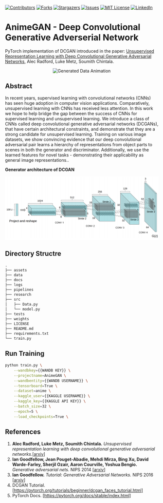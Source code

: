 [![Contributors][contributors-shield]][contributors-url]
[![Forks][forks-shield]][forks-url]
[![Stargazers][stars-shield]][stars-url]
[![Issues][issues-shield]][issues-url]
[![MIT License][license-shield]][license-url]
[![LinkedIn][linkedin-shield]][linkedin-url]

# AnimeGAN - Deep Convolutional Generative Adverserial Network

PyTorch implementation of DCGAN introduced in the paper: [Unsupervised Representation Learning with Deep Convolutional 
Generative Adversarial Networks](https://arxiv.org/abs/1511.06434), Alec Radford, Luke Metz, Soumith Chintala.

<p align="center">
<img src="assets/outgif.gif" title="Generated Data Animation" alt="Generated Data Animation">
</p>

## Abstract

In recent years, supervised learning with convolutional networks (CNNs) has
seen huge adoption in computer vision applications. Comparatively, unsupervised
learning with CNNs has received less attention. In this work we hope to help
bridge the gap between the success of CNNs for supervised learning and unsupervised learning. We introduce a class of CNNs called deep convolutional generative
adversarial networks (DCGANs), that have certain architectural constraints, and
demonstrate that they are a strong candidate for unsupervised learning. Training
on various image datasets, we show convincing evidence that our deep convolutional adversarial pair learns a hierarchy of representations from object parts to
scenes in both the generator and discriminator. Additionally, we use the learned
features for novel tasks - demonstrating their applicability as general image representations..

**Generator architecture of DCGAN**

<p align="center">
<img src="assets/DCGAN.png" title="DCGAN Generator" alt="DCGAN Generator">
</p>

## Directory Structre

```
.
├── assets
├── data
├── docs
├── logs
├── pipelines
├── research
├── src
│   ├── Data.py
│   └── model.py
├── tests
├── weights
├── LICENSE
├── README.md
├── requirements.txt
└── train.py

```

## Run Training

```sh
python train.py \
    --wandbkey={{WANDB KEY}} \
    --projectname=AnimeGAN \
    --wandbentity={{WANDB USERNAME}} \
    --tensorboard=True \
    --dataset=anime \
    --kaggle_user={{KAGGLE USERNAME}} \
    --kaggle_key={{KAGGLE API KEY}} \
    --batch_size=32 \
    --epoch=5 \
    --load_checkpoints=True \

```


## References
1. **Alec Radford, Luke Metz, Soumith Chintala.** *Unsupervised representation learning with deep convolutional 
generative adversarial networks.*[[arxiv](https://arxiv.org/abs/1511.06434)]
2. **Ian Goodfellow, Jean Pouget-Abadie, Mehdi Mirza, Bing Xu, David Warde-Farley, 
Sherjil Ozair, Aaron Courville, Yoshua Bengio.** *Generative adversarial nets.* NIPS 2014 [[arxiv](https://arxiv.org/abs/1406.2661)]
3. **Ian Goodfellow.** *Tutorial: Generative Adversarial Networks.* NIPS 2016 [[arxiv](https://arxiv.org/abs/1701.00160)]
4. DCGAN Tutorial. [https://pytorch.org/tutorials/beginner/dcgan_faces_tutorial.html]
5. PyTorch Docs. [https://pytorch.org/docs/stable/index.html]



<!--
*** Thanks for checking out the Best-README-Template. If you have a suggestion
*** that would make this better, please fork the repo and create a pull request
*** or simply open an issue with the tag "enhancement".
*** Thanks again! Now go create something AMAZING! :D
-->



<!-- PROJECT SHIELDS -->
<!--
*** I'm using markdown "reference style" links for readability.
*** Reference links are enclosed in brackets [ ] instead of parentheses ( ).
*** See the bottom of this document for the declaration of the reference variables
*** for contributors-url, forks-url, etc. This is an optional, concise syntax you may use.
*** https://www.markdownguide.org/basic-syntax/#reference-style-links
-->




<!-- MARKDOWN LINKS & IMAGES -->
<!-- https://www.markdownguide.org/basic-syntax/#reference-style-links -->
[contributors-shield]: https://img.shields.io/github/contributors/othneildrew/Best-README-Template.svg?style=for-the-badge
[contributors-url]: https://github.com/othneildrew/Best-README-Template/graphs/contributors
[forks-shield]: https://img.shields.io/github/forks/othneildrew/Best-README-Template.svg?style=for-the-badge
[forks-url]: https://github.com/othneildrew/Best-README-Template/network/members
[stars-shield]: https://img.shields.io/github/stars/othneildrew/Best-README-Template.svg?style=for-the-badge
[stars-url]: https://github.com/othneildrew/Best-README-Template/stargazers
[issues-shield]: https://img.shields.io/github/issues/othneildrew/Best-README-Template.svg?style=for-the-badge
[issues-url]: https://github.com/othneildrew/Best-README-Template/issues
[license-shield]: https://img.shields.io/github/license/othneildrew/Best-README-Template.svg?style=for-the-badge
[license-url]: https://github.com/othneildrew/Best-README-Template/blob/master/LICENSE.txt
[linkedin-shield]: https://img.shields.io/badge/-LinkedIn-black.svg?style=for-the-badge&logo=linkedin&colorB=555
[linkedin-url]: https://linkedin.com/in/othneildrew
[product-screenshot]: images/screenshot.png
